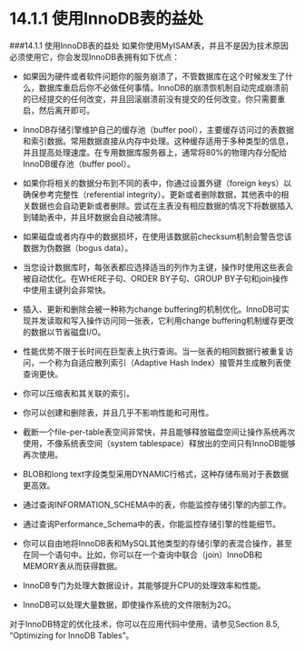 # 14.1.1 使用InnoDB表的益处

###14.1.1 使用InnoDB表的益处
如果你使用MyISAM表，并且不是因为技术原因必须使用它，你会发现InnoDB表拥有如下优点：

- 如果因为硬件或者软件问题你的服务崩溃了，不管数据库在这个时候发生了什么，数据库重启后你不必做任何事情。InnoDB的崩溃恢机制自动完成崩溃前的已经提交的任何改变，并且回滚崩溃前没有提交的任何改变。你只需要重启，然后离开即可。

- InnoDB存储引擎维护自己的缓存池（buffer pool），主要缓存访问过的表数据和索引数据。常用数据直接从内存中处理。这种缓存适用于多种类型的信息，并且提高处理速度。在专用数据库服务器上，通常将80%的物理内存分配给InnoDB缓存池（buffer pool）。
- 如果你将相关的数据分布到不同的表中，你通过设置外键（foreign keys）以确保参考完整性（referential integrity）。更新或者删除数据，其他表中的相关数据也会自动更新或者删除。尝试在主表没有相应数据的情况下将数据插入到辅助表中，并且坏数据会自动被清除。
- 如果磁盘或者内存中的数据损坏，在使用该数据前checksum机制会警告您该数据为伪数据（bogus data）。
- 当您设计数据库时，每张表都应选择适当的列作为主键，操作时使用这些表会被自动优化。在WHERE子句、ORDER BY子句、GROUP BY子句和join操作中使用主键列会非常快。
- 插入、更新和删除会被一种称为change buffering的机制优化。InnoDB可实现并发读取和写入操作访问同一张表，它利用change buffering机制缓存更改的数据以节省磁盘I/O。
- 性能优势不限于长时间在巨型表上执行查询。当一张表的相同数据行被重复访问，一个称为自适应散列索引（Adaptive Hash Index）接管并生成散列表使查询更快。
- 你可以压缩表和其关联的索引。
- 你可以创建和删除表，并且几乎不影响性能和可用性。
- 截断一个file-per-table表空间非常快，并且能够释放磁盘空间让操作系统再次使用，不像系统表空间（system tablespace）释放出的空间只有InnoDB能够再次使用。
- BLOB和long text字段类型采用DYNAMIC行格式，这种存储布局对于表数据更高效。
- 通过查询INFORMATION_SCHEMA中的表，你能监控存储引擎的内部工作。
- 通过查询Performance_Schema中的表，你能监控存储引擎的性能细节。
- 你可以自由地将InnoDB表和MySQL其他类型的存储引擎的表混合操作，甚至在同一个语句中。比如，你可以在一个查询中联合（join）InnoDB和MEMORY表从而获得数据。
- InnoDB专门为处理大数据设计，其能够提升CPU的处理效率和性能。
- InnoDB可以处理大量数据，即使操作系统的文件限制为2G。

对于InnoDB特定的优化技术，你可以在应用代码中使用，请参见Section 8.5,
“Optimizing for InnoDB Tables”。



